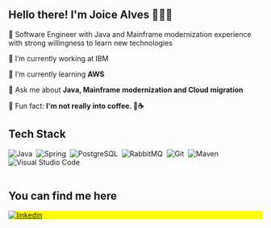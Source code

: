 
<!--img align="right" height="590em" src="https://raw.githubusercontent.com/gist/maykbrito/618ef18e3bbb7cdfd200f3a4fc1aabc6/raw/201d47c76006c99fe0dc55ea92e76bdca5537f08/githubcard.svg"/-->
<h2 align="left">Hello there! I'm Joice Alves 👩🏾‍💻​</h2>
<!--p align="left"> <img src="https://komarev.com/ghpvc/?username=joice-alves&color=yellow" alt="Profile views" /> </p-->

🔹​ Software Engineer with Java and Mainframe modernization experience with strong willingness to learn new technologies

🔹​ I’m currently working at IBM

🔹​ I’m currently learning **AWS**

🔹​ Ask me about **Java, Mainframe modernization and Cloud migration**

🔹​ Fun fact: **I'm not really into coffee. ​🚫☕**
<br>

<h2 align="left">Tech Stack​</h2>

![Java](https://img.shields.io/badge/Java-05122A?style=flat&logo=kofi&logoColor=white)&nbsp;
![Spring](https://img.shields.io/badge/Spring-05122A?style=flat&logo=spring&logoColor=white)&nbsp;
![PostgreSQL](https://img.shields.io/badge/PostgreSQL-05122A?style=flat&logo=postgresql&logoColor=white)&nbsp;
![RabbitMQ](https://img.shields.io/badge/-rabbitmq-05122A?style=flat&logo=rabbitmq&logoColor=white)&nbsp;
![Git](https://img.shields.io/badge/-Git-05122A?style=flat&logo=git)&nbsp;
![Maven](https://img.shields.io/badge/-Maven-05122A?style=flat&logo=apachemaven)&nbsp;
![Visual Studio Code](https://img.shields.io/badge/-Visual%20Studio%20Code-05122A?style=flat&logo=visual-studio-code&logoColor=007ACC)&nbsp;
<br><br>

<h2 align="left">You can find me here​</h2>

<p align="left" style="background:yellow">
<a href="https://linkedin.com/in/mjoicealves" target="_blank">
  <img align="center" src="https://img.shields.io/badge/-LinkedIn-blue?style=flat-square" alt="linkedin"/>
</a>
</p>

<!--## 🔷​ &nbsp;GitHub Analytics

<p align="left">
<img width="530em" src="https://github-readme-stats.vercel.app/api?username=joice-alves&show_icons=true&theme=vision-friendly-dark" alt="maykbrito's stats"/>
<img width="530em" src="https://github-readme-stats.vercel.app/api/top-langs/?username=joice-alves&layout=compact&theme=vision-friendly-dark" alt="maykbrito's most languages"/>
</p> 
